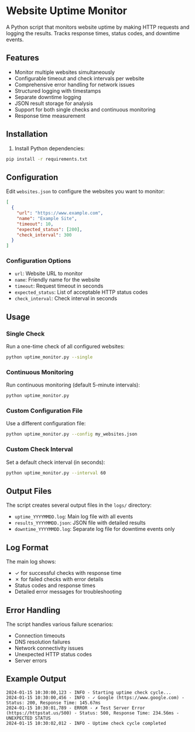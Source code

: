 # Website Uptime Monitor

A Python script that monitors website uptime by making HTTP requests and logging the results. Tracks response times, status codes, and downtime events.

## Features

- Monitor multiple websites simultaneously
- Configurable timeout and check intervals per website
- Comprehensive error handling for network issues
- Structured logging with timestamps
- Separate downtime logging
- JSON result storage for analysis
- Support for both single checks and continuous monitoring
- Response time measurement

## Installation

1. Install Python dependencies:
```bash
pip install -r requirements.txt
```

## Configuration

Edit `websites.json` to configure the websites you want to monitor:

```json
[
  {
    "url": "https://www.example.com",
    "name": "Example Site",
    "timeout": 10,
    "expected_status": [200],
    "check_interval": 300
  }
]
```

### Configuration Options

- `url`: Website URL to monitor
- `name`: Friendly name for the website
- `timeout`: Request timeout in seconds
- `expected_status`: List of acceptable HTTP status codes
- `check_interval`: Check interval in seconds

## Usage

### Single Check
Run a one-time check of all configured websites:
```bash
python uptime_monitor.py --single
```

### Continuous Monitoring
Run continuous monitoring (default 5-minute intervals):
```bash
python uptime_monitor.py
```

### Custom Configuration File
Use a different configuration file:
```bash
python uptime_monitor.py --config my_websites.json
```

### Custom Check Interval
Set a default check interval (in seconds):
```bash
python uptime_monitor.py --interval 60
```

## Output Files

The script creates several output files in the `logs/` directory:

- `uptime_YYYYMMDD.log`: Main log file with all events
- `results_YYYYMMDD.json`: JSON file with detailed results
- `downtime_YYYYMMDD.log`: Separate log file for downtime events only

## Log Format

The main log shows:
- ✓ for successful checks with response time
- ✗ for failed checks with error details
- Status codes and response times
- Detailed error messages for troubleshooting

## Error Handling

The script handles various failure scenarios:
- Connection timeouts
- DNS resolution failures
- Network connectivity issues
- Unexpected HTTP status codes
- Server errors

## Example Output

```
2024-01-15 10:30:00,123 - INFO - Starting uptime check cycle...
2024-01-15 10:30:00,456 - INFO - ✓ Google (https://www.google.com) - Status: 200, Response Time: 145.67ms
2024-01-15 10:30:01,789 - ERROR - ✗ Test Server Error (https://httpstat.us/500) - Status: 500, Response Time: 234.56ms - UNEXPECTED STATUS
2024-01-15 10:30:02,012 - INFO - Uptime check cycle completed
```